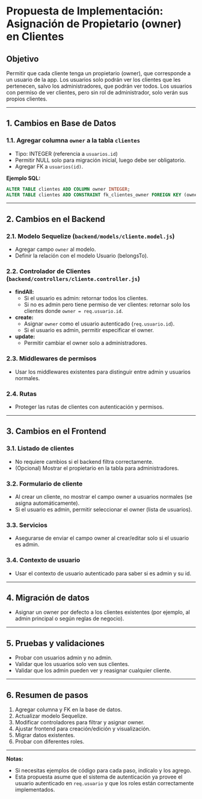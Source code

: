 # Propuesta de Implementación: Asignación de Propietario (owner) en Clientes

## Objetivo
Permitir que cada cliente tenga un propietario (owner), que corresponde a un usuario de la app. Los usuarios solo podrán ver los clientes que les pertenecen, salvo los administradores, que podrán ver todos. Los usuarios con permiso de ver clientes, pero sin rol de administrador, solo verán sus propios clientes.

---

## 1. Cambios en Base de Datos

### 1.1. Agregar columna `owner` a la tabla `clientes`
- Tipo: INTEGER (referencia a `usuarios.id`)
- Permitir NULL solo para migración inicial, luego debe ser obligatorio.
- Agregar FK a `usuarios(id)`.

**Ejemplo SQL:**
```sql
ALTER TABLE clientes ADD COLUMN owner INTEGER;
ALTER TABLE clientes ADD CONSTRAINT fk_clientes_owner FOREIGN KEY (owner) REFERENCES usuarios(id);
```

---

## 2. Cambios en el Backend

### 2.1. Modelo Sequelize (`backend/models/cliente.model.js`)
- Agregar campo `owner` al modelo.
- Definir la relación con el modelo Usuario (belongsTo).

### 2.2. Controlador de Clientes (`backend/controllers/cliente.controller.js`)
- **findAll:**
  - Si el usuario es admin: retornar todos los clientes.
  - Si no es admin pero tiene permiso de ver clientes: retornar solo los clientes donde `owner = req.usuario.id`.
- **create:**
  - Asignar `owner` como el usuario autenticado (`req.usuario.id`).
  - Si el usuario es admin, permitir especificar el owner.
- **update:**
  - Permitir cambiar el owner solo a administradores.

### 2.3. Middlewares de permisos
- Usar los middlewares existentes para distinguir entre admin y usuarios normales.

### 2.4. Rutas
- Proteger las rutas de clientes con autenticación y permisos.

---

## 3. Cambios en el Frontend

### 3.1. Listado de clientes
- No requiere cambios si el backend filtra correctamente.
- (Opcional) Mostrar el propietario en la tabla para administradores.

### 3.2. Formulario de cliente
- Al crear un cliente, no mostrar el campo owner a usuarios normales (se asigna automáticamente).
- Si el usuario es admin, permitir seleccionar el owner (lista de usuarios).

### 3.3. Servicios
- Asegurarse de enviar el campo owner al crear/editar solo si el usuario es admin.

### 3.4. Contexto de usuario
- Usar el contexto de usuario autenticado para saber si es admin y su id.

---

## 4. Migración de datos
- Asignar un owner por defecto a los clientes existentes (por ejemplo, al admin principal o según reglas de negocio).

---

## 5. Pruebas y validaciones
- Probar con usuarios admin y no admin.
- Validar que los usuarios solo ven sus clientes.
- Validar que los admin pueden ver y reasignar cualquier cliente.

---

## 6. Resumen de pasos
1. Agregar columna y FK en la base de datos.
2. Actualizar modelo Sequelize.
3. Modificar controladores para filtrar y asignar owner.
4. Ajustar frontend para creación/edición y visualización.
5. Migrar datos existentes.
6. Probar con diferentes roles.

---

**Notas:**
- Si necesitas ejemplos de código para cada paso, indícalo y los agrego.
- Esta propuesta asume que el sistema de autenticación ya provee el usuario autenticado en `req.usuario` y que los roles están correctamente implementados. 